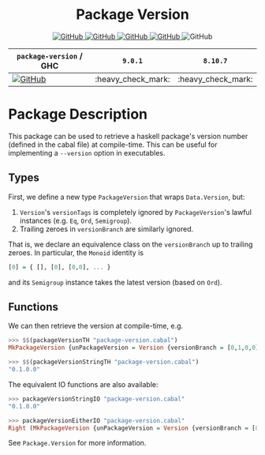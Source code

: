 <div align="center">

# Package Version

<a href="https://hackage.haskell.org/package/package-version">
  <img alt="GitHub" src="https://img.shields.io/hackage/v/package-version?style=plastic">
</a>
<a href="https://github.com/tbidne/package-version/actions/workflows/cabal_ci.yaml">
  <img alt="GitHub" src="https://img.shields.io/github/workflow/status/tbidne/package-version/cabal/main?label=cabal&logoColor=white&style=plastic">
</a>
<a href="https://github.com/tbidne/package-version/actions/workflows/stack_ci.yaml">
  <img alt="GitHub" src="https://img.shields.io/github/workflow/status/tbidne/package-version/stack/main?label=stack&logoColor=white&style=plastic">
</a>
<a href="https://github.com/tbidne/package-version/actions/workflows/nix_ci.yaml">
  <img alt="GitHub" src="https://img.shields.io/github/workflow/status/tbidne/package-version/nix/main?label=nix&logo=nixos&logoColor=white&style=plastic">
</a>
<img alt="GitHub" src="https://img.shields.io/github/license/tbidne/package-version?style=plastic&color=blue">

<table>
  <thead>
    <th><code>package-version</code> / GHC</th>
    <th><code>9.0.1</code></th>
    <th><code>8.10.7</code></th>
  </thead>
  <tr>
    <td>
    <a href="https://github.com/tbidne/package-version/releases/tag/0.1.0.0">
      <img alt="GitHub" src="https://img.shields.io/badge/release-0.1.0.0-blue?style=plastic">
    </a>
    </td>
    <td>:heavy_check_mark:</td>
    <td>:heavy_check_mark:</td>
  </tr>
</table>
</div>

# Package Description

This package can be used to retrieve a haskell package's version number (defined in the cabal file) at compile-time. This can be useful for implementing a `--version` option in executables.

## Types

First, we define a new type `PackageVersion` that wraps `Data.Version`, but:

1. `Version`'s `versionTags` is completely ignored by `PackageVersion`'s lawful instances (e.g. `Eq`, `Ord`, `Semigroup`).
1. Trailing zeroes in `versionBranch` are similarly ignored.

That is, we declare an equivalence class on the `versionBranch` up to trailing zeroes. In particular, the `Monoid` identity is

```haskell
[0] = { [], [0], [0,0], ... }
```

and its `Semigroup` instance takes the latest version (based on `Ord`).

## Functions

We can then retrieve the version at compile-time, e.g.

```haskell
>>> $$(packageVersionTH "package-version.cabal")
MkPackageVersion {unPackageVersion = Version {versionBranch = [0,1,0,0], versionTags = []}}

>>> $$(packageVersionStringTH "package-version.cabal")
"0.1.0.0"
```

The equivalent IO functions are also available:

```haskell
>>> packageVersionStringIO "package-version.cabal"
"0.1.0.0"

>>> packageVersionEitherIO "package-version.cabal"
Right (MkPackageVersion {unPackageVersion = Version {versionBranch = [0,1,0,0], versionTags = []}})
```

See `Package.Version` for more information.
